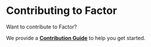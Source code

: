# Contributing to Factor

Want to contribute to Factor?

We provide a **[Contribution Guide](https://factor.dev/docs/contribution)** to help you get started.
